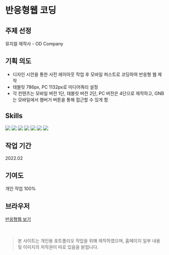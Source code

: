 # 반응형웹 코딩

## 주제 선정
뮤지컬 제작사 - OD Company

## 기획 의도
- 디자인 시안을 통한 사전 레이아웃 작업 후 모바일 퍼스트로 코딩하여 반응형 웹 제작
- 태블릿 786px, PC 1132px로 미디어쿼리 설정
- 각 컨텐츠는 모바일 버전 1단, 태블릿 버전 2단, PC 버전은 4단으로 제작하고, GNB는 모바일에서 햄버거 버튼을 통해 접근할 수 있게 함

## Skills
<div style="align: left;">
  <img src="https://img.shields.io/badge/HTML5-E34F26?style=flat-square&logo=HTML5&logoColor=white">
  <img src="https://img.shields.io/badge/CSS3-1572B6?style=flat-square&logo=CSS3&logoColor=white">
  <img src="https://img.shields.io/badge/Javascript-F7DF1E?style=flat-square&logo=Javascript&logoColor=white">
  <img src="https://img.shields.io/badge/jQuery-0769AD?style=flat-square&logo=jQuery&logoColor=white">
  <img src="https://img.shields.io/badge/Adobe Photoshop-31A8FF?style=flat-square&logo=Adobe Photoshop&logoColor=white"/>
  <img src="https://img.shields.io/badge/Adobe Illustrator-FF9A00?style=flat-square&logo=Adobe Illustrator&logoColor=white"/>
  <img src="https://img.shields.io/badge/Adobe XD-FF61F6?style=flat-square&logo=Adobe XD&logoColor=white"/>
</div>

## 작업 기간
2022.02

## 기여도
개인 작업 100%

## 브라우저
[반응형웹 보기](http://eunbij.github.io/pf_odcompany)
<br><br><br>

> 본 사이트는 개인용 포트폴리오 작업을 위해 제작하였으며, 홈페이지 일부 내용 및 이미지의 저작권이 따로 있음을 밝힙니다.

